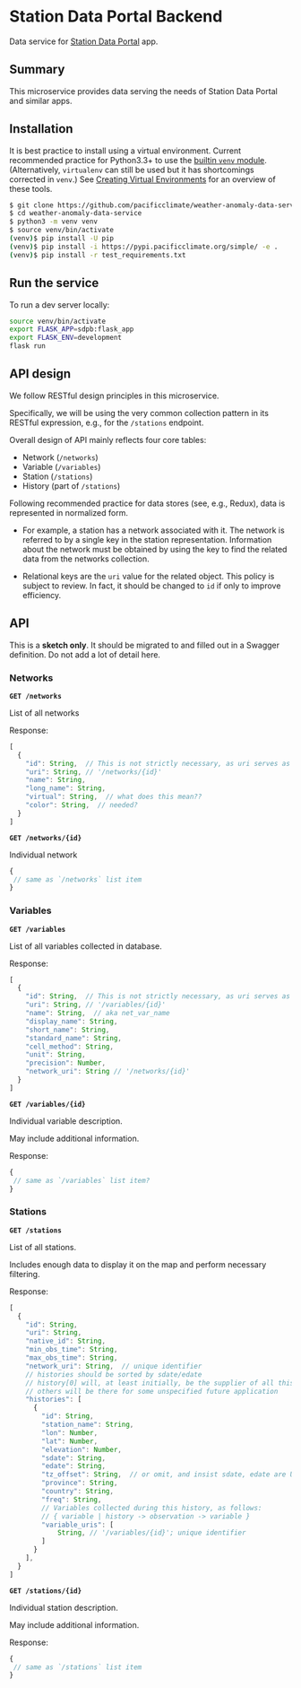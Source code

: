# Station Data Portal Backend

Data service for [Station Data Portal](https://github.com/pacificclimate/station-data-portal) app.

## Summary

This microservice provides data serving the needs of Station Data Portal and
similar apps.

## Installation

It is best practice to install using a virtual environment.
Current recommended practice for Python3.3+ to use the [builtin `venv` module](https://docs.python.org/3/library/venv.html).
(Alternatively, `virtualenv` can still be used but it has shortcomings corrected in `venv`.)
See [Creating Virtual Environments](https://packaging.python.org/installing/#creating-virtual-environments) for an
overview of these tools.

```bash
$ git clone https://github.com/pacificclimate/weather-anomaly-data-service
$ cd weather-anomaly-data-service
$ python3 -m venv venv
$ source venv/bin/activate
(venv)$ pip install -U pip
(venv)$ pip install -i https://pypi.pacificclimate.org/simple/ -e .
(venv)$ pip install -r test_requirements.txt
```

## Run the service

To run a dev server locally:

```bash
source venv/bin/activate
export FLASK_APP=sdpb:flask_app
export FLASK_ENV=development
flask run
```


## API design

We follow RESTful design principles in this microservice.

Specifically, we will be using the very common collection pattern in its
RESTful expression, e.g., for the `/stations` endpoint.

Overall design of API mainly reflects four core tables:

* Network (`/networks`)
* Variable (`/variables`)
* Station (`/stations`)
* History (part of `/stations`)

Following recommended practice for data stores (see, e.g., Redux), 
data is represented in normalized form. 

* For example, a station has a network associated with it. The network is
referred to by a single key in the station representation. 
Information about the network must be obtained by using the key to 
find the related data from the networks collection.

* Relational keys are the `uri` value for the related object.
This policy is subject to review. In fact, it should be changed to
`id` if only to improve efficiency.


## API

This is a **sketch only**. 
It should be migrated to and filled out in a Swagger definition.
Do not add a lot of detail here.

### Networks

**`GET /networks`**

List of all networks

Response:

```javascript
[
  {
    "id": String,  // This is not strictly necessary, as uri serves as a unique identifier
    "uri": String, // '/networks/{id}'
    "name": String,
    "long_name": String,
    "virtual": String,  // what does this mean??
    "color": String,  // needed?
  }
]
```

**`GET /networks/{id}`**

Individual network

```javascript
{
 // same as `/networks` list item
}
```

### Variables

**`GET /variables`**

List of all variables collected in database. 

Response:

```javascript
[
  {
    "id": String,  // This is not strictly necessary, as uri serves as a unique identifier
    "uri": String, // '/variables/{id}'
    "name": String,  // aka net_var_name
    "display_name": String,
    "short_name": String,
    "standard_name": String,
    "cell_method": String,
    "unit": String,
    "precision": Number,
    "network_uri": String // '/networks/{id}'
  }
]
```

**`GET /variables/{id}`**

Individual variable description. 

May include additional information.

Response:

```javascript
{
 // same as `/variables` list item?
}
```

### Stations

**`GET /stations`**

List of all stations.

Includes enough data to display it on the map and perform necessary filtering.


Response:

```javascript
[
  {
    "id": String,
    "uri": String,
    "native_id": String,
    "min_obs_time": String,
    "max_obs_time": String,
    "network_uri": String,  // unique identifier
    // histories should be sorted by sdate/edate
    // history[0] will, at least initially, be the supplier of all this info;
    // others will be there for some unspecified future application
    "histories": [  
      {
        "id": String,
        "station_name": String,
        "lon": Number,
        "lat": Number,
        "elevation": Number,
        "sdate": String,
        "edate": String,
        "tz_offset": String,  // or omit, and insist sdate, edate are UTC
        "province": String,
        "country": String,
        "freq": String,
        // Variables collected during this history, as follows: 
        // { variable | history -> observation -> variable }
        "variable_uris": [
            String, // '/variables/{id}'; unique identifier
        ]
      }
    ],
  }
]
```

**`GET /stations/{id}`**

Individual station description. 

May include additional information.

Response:

```javascript
{
 // same as `/stations` list item
}
```
